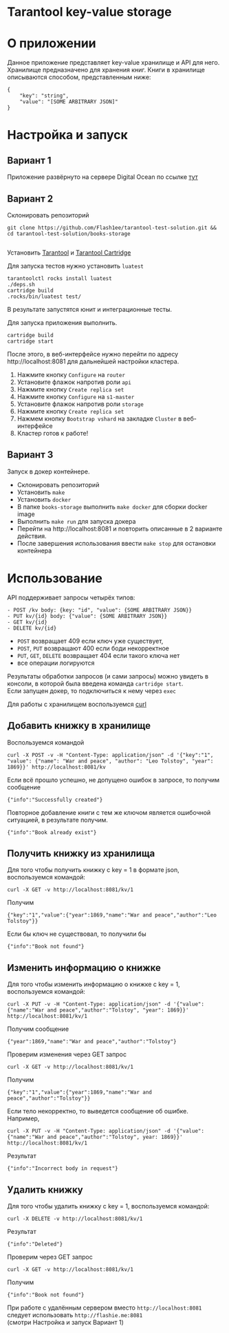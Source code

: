 # Tarantool key-value storage
# О приложении  
Данное приложение представляет key-value хранилище и API для него.
Хранилище предназначено для хранения книг. Книги в хранилище описываются способом, представленным ниже:  
```
{
    "key": "string",
    "value": "[SOME ARBITRARY JSON]"
}
```  
# Настройка и запуск  
## Вариант 1
Приложение развёрнуто на сервере Digital Ocean по ссылке [тут](http://flashie.me:8081/)  
## Вариант 2  
Склонировать репозиторий 
```
git clone https://github.com/Flash1ee/tarantool-test-solution.git && cd tarantool-test-solution/books-storage
 
```  
Установить [Tarantool](https://www.tarantool.io/ru/) и [Tarantool Cartridge](https://github.com/tarantool/cartridge-cli#installation)  
 
Для запуска тестов нужно установить `luatest`
```
tarantoolctl rocks install luatest
./deps.sh
cartridge build
.rocks/bin/luatest test/
```  
В результате запустятся юнит и интеграционные тесты.  

Для запуска приложения выполнить.  
```
cartridge build
cartridge start
```
После этого, в веб-интерфейсе нужно перейти по адресу http://localhost:8081   для дальнейшей настройки кластера.
1. Нажмите кнопку `Configure` на `router`
2. Установите флажок напротив роли `api`
3. Нажмите кнопку `Create replica set`  
4. Нажмите кнопку `Configure` на `s1-master`
5. Установите флажок напротив роли `storage`
6. Нажмите кнопку `Create replica set` 
7. Нажмем кнопку `Bootstrap vshard` на закладке `Cluster` в веб-интерфейсе 
8. Кластер готов к работе! 

## Вариант 3   
Запуск в докер контейнере.  
- Склонировать репозиторий  
- Установить `make`
- Установить `docker`
- В папке `books-storage` выполнить `make docker` для сборки docker image
- Выполнить `make run` для запуска докера
- Перейти на http://localhost:8081 и повторить описанные в 2 варианте действия.  
- После завершения использования ввести `make stop` для остановки контейнера

# Использование  
API поддерживает запросы четырёх типов:  
```
- POST /kv body: {key: "id", "value": {SOME ARBITRARY JSON}} 
- PUT kv/{id} body: {"value": {SOME ARBITRARY JSON}} 
- GET kv/{id} 
- DELETE kv/{id} 
```  
- `POST` возвращает 409 если ключ уже существует, 
- `POST`, `PUT` возвращают 400 если боди некорректное 
- `PUT`, `GET`, `DELETE` возвращает 404 если такого ключа нет  
- все операции логируются

Результаты обработки запросов (и сами запросы) можно увидеть в консоли, в которой была введена команда `cartridge start`.  
Если запущен докер, то подключиться к нему через ```exec```  

Для работы с хранилищем воспользуемся [curl]("https://ru.wikipedia.org/wiki/CURL")  

## Добавить книжку в хранилище
Воспользуемся командой  
```
curl -X POST -v -H "Content-Type: application/json" -d '{"key":"1", "value": {"name": "War and peace", "author": "Leo Tolstoy", "year": 1869}}' http://localhost:8081/kv
```
Если всё прошло успешно, не допущено ошибок в запросе, то получим сообщение  
```
{"info":"Successfully created"}
```  
Повторное добавление книги с тем же ключом является ошибочной ситуацией, в результате получим.  
```
{"info":"Book already exist"}
```
## Получить книжку из хранилища
Для того чтобы получить книжку с key = 1 в формате json, воспользуемся командой:  
```
curl -X GET -v http://localhost:8081/kv/1
```
Получим  
```
{"key":"1","value":{"year":1869,"name":"War and peace","author":"Leo Tolstoy"}}
```  
Если бы ключ не существовал, то получили бы  
```
{"info":"Book not found"}
```
## Изменить информацию о книжке  
Для того чтобы изменить информацию о книжке с key = 1, воспользуемся командой:  
```
curl -X PUT -v -H "Content-Type: application/json" -d '{"value": {"name":"War and peace","author":"Tolstoy", "year": 1869}}' http://localhost:8081/kv/1
```  
Получим сообщение
```  
{"year":1869,"name":"War and peace","author":"Tolstoy"}  
```
Проверим изменения через GET запрос  
```
curl -X GET -v http://localhost:8081/kv/1
```  
Получим  
```
{"key":"1","value":{"year":1869,"name":"War and peace","author":"Tolstoy"}}  
```
Если тело некорректно, то выведется сообщение об ошибке.  
Например,  
```
curl -X PUT -v -H "Content-Type: application/json" -d '{"value": {"name":"War and peace","author":"Tolstoy", year: 1869}}' http://localhost:8081/kv/1
```
Результат  
```
{"info":"Incorrect body in request"}  
```
## Удалить книжку  
Для того чтобы удалить книжку с key = 1, воспользуемся командой:
```
curl -X DELETE -v http://localhost:8081/kv/1
```
Результат  
```
{"info":"Deleted"}
```
Проверим через GET запрос  
```
curl -X GET -v http://localhost:8081/kv/1
```
Получим
```
{"info":"Book not found"}
```  
При работе с удалённым сервером вместо `http://localhost:8081` следует использовать `http://flashie.me:8081`  
(смотри Настройка и запуск Вариант 1)

